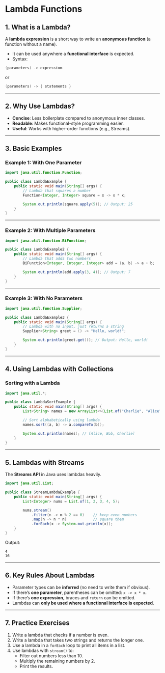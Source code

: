 # Lambda Functions

## 1. What is a Lambda?
A **lambda expression** is a short way to write an **anonymous function** (a function without a name).
- It can be used anywhere a **functional interface** is expected.
- Syntax:

```java
(parameters) -> expression
```

or

```java
(parameters) -> { statements }
```

---

## 2. Why Use Lambdas?
- **Concise**: Less boilerplate compared to anonymous inner classes.
- **Readable**: Makes functional-style programming easier.
- **Useful**: Works with higher-order functions (e.g., Streams).

---

## 3. Basic Examples

### Example 1: With One Parameter
```java
import java.util.function.Function;

public class LambdaExample {
    public static void main(String[] args) {
        // Lambda that squares a number
        Function<Integer, Integer> square = x -> x * x;

        System.out.println(square.apply(5)); // Output: 25
    }
}
```

---

### Example 2: With Multiple Parameters
```java
import java.util.function.BiFunction;

public class LambdaExample2 {
    public static void main(String[] args) {
        // Lambda that adds two numbers
        BiFunction<Integer, Integer, Integer> add = (a, b) -> a + b;

        System.out.println(add.apply(3, 4)); // Output: 7
    }
}
```

---

### Example 3: With No Parameters
```java
import java.util.function.Supplier;

public class LambdaExample3 {
    public static void main(String[] args) {
        // Lambda with no input, just returns a string
        Supplier<String> greet = () -> "Hello, world!";

        System.out.println(greet.get()); // Output: Hello, world!
    }
}
```

---

## 4. Using Lambdas with Collections

### Sorting with a Lambda
```java
import java.util.*;

public class LambdaSortExample {
    public static void main(String[] args) {
        List<String> names = new ArrayList<>(List.of("Charlie", "Alice", "Bob"));

        // Sort alphabetically using lambda
        names.sort((a, b) -> a.compareTo(b));

        System.out.println(names); // [Alice, Bob, Charlie]
    }
}
```

---

## 5. Lambdas with Streams
The **Streams API** in Java uses lambdas heavily.

```java
import java.util.List;

public class StreamLambdaExample {
    public static void main(String[] args) {
        List<Integer> nums = List.of(1, 2, 3, 4, 5);

        nums.stream()
            .filter(n -> n % 2 == 0)    // keep even numbers
            .map(n -> n * n)            // square them
            .forEach(x -> System.out.println(x));
    }
}
```

Output:
```
4
16
```

---

## 6. Key Rules About Lambdas
- Parameter types can be **inferred** (no need to write them if obvious).
- If there’s **one parameter**, parentheses can be omitted: `x -> x * x`.
- If there’s **one expression**, braces and `return` can be omitted.
- Lambdas can **only be used where a functional interface is expected**.

---

## 7. Practice Exercises
1. Write a lambda that checks if a number is even.
2. Write a lambda that takes two strings and returns the longer one.
3. Use a lambda in a `forEach` loop to print all items in a list.
4. Use lambdas with `stream()` to:
    - Filter out numbers less than 10.
    - Multiply the remaining numbers by 2.
    - Print the results.  

